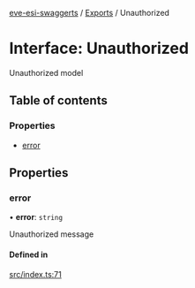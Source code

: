 [eve-esi-swaggerts](../README.md) / [Exports](../modules.md) / Unauthorized

# Interface: Unauthorized

Unauthorized model

## Table of contents

### Properties

- [error](Unauthorized.md#error)

## Properties

### error

• **error**: `string`

Unauthorized message

#### Defined in

[src/index.ts:71](https://github.com/ballsten/eve-esi-swaggerts/blob/4ed57e9/src/index.ts#L71)
